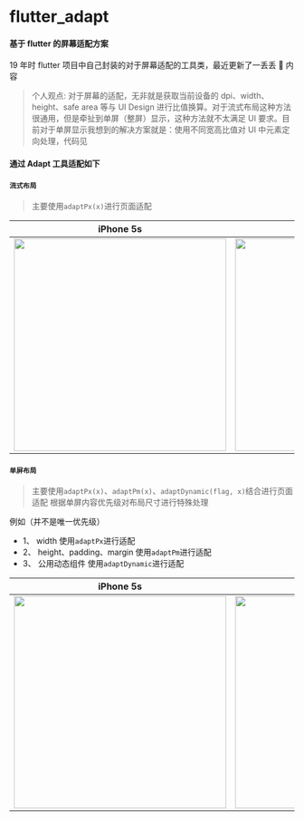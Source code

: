 # flutter_adapt

#### 基于 flutter 的屏幕适配方案

19 年时 flutter 项目中自己封装的对于屏幕适配的工具类，最近更新了一丢丢 🤏 内容

> 个人观点: 对于屏幕的适配，无非就是获取当前设备的 dpi、width、height、safe area 等与 UI Design 进行比值换算。对于流式布局这种方法很通用，但是牵扯到单屏（整屏）显示，这种方法就不太满足 UI 要求。目前对于单屏显示我想到的解决方案就是：使用不同宽高比值对 UI 中元素定向处理，代码见

#### 通过 Adapt 工具适配如下

#### `流式布局`

> 主要使用`adaptPx(x)`进行页面适配

| iPhone 5s                                                                                                                   | iPhone 8                                                                                                                   | iPhone 12 Pro                                                                                                                     |
| --------------------------------------------------------------------------------------------------------------------------- | -------------------------------------------------------------------------------------------------------------------------- | --------------------------------------------------------------------------------------------------------------------------------- |
| <img src="https://github.com/xxxDeveloper/flutter_adapt/blob/master/screenshots/flow_layout/iPhone%205s.png" width="375" /> | <img src="https://github.com/xxxDeveloper/flutter_adapt/blob/master/screenshots/flow_layout/iPhone%208.png" width="375" /> | <img src="https://github.com/xxxDeveloper/flutter_adapt/blob/master/screenshots/flow_layout/iPhone%2012%20Pro.png" width="375" /> |

#### `单屏布局`

> 主要使用`adaptPx(x)`、`adaptPm(x)`、`adaptDynamic(flag, x)`结合进行页面适配
> 根据单屏内容优先级对布局尺寸进行特殊处理

例如（并不是唯一优先级）

- 1、 width 使用`adaptPx`进行适配
- 2、 height、padding、margin 使用`adaptPm`进行适配
- 3、 公用动态组件 使用`adaptDynamic`进行适配

| iPhone 5s                                                                                                                        | iPhone 8                                                                                                                         | iPhone 12 Pro                                                                                                                           |
| -------------------------------------------------------------------------------------------------------------------------------- | -------------------------------------------------------------------------------------------------------------------------------- | --------------------------------------------------------------------------------------------------------------------------------------- |
| <img src="https://github.com/xxxDeveloper/flutter_adapt/blob/master/screenshots/fullscreen_layout/iPhone%205.png" width="375" /> | <img src="https://github.com/xxxDeveloper/flutter_adapt/blob/master/screenshots/fullscreen_layout/iPhone%208.png" width="375" /> | <img src="https://github.com/xxxDeveloper/flutter_adapt/blob/master/screenshots/fullscreen_layout/iPhone%2012%20Pro.png" width="375" /> |
